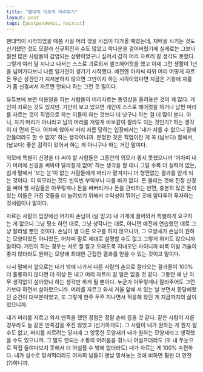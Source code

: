 ```yaml
---
title: "팬데믹 이후의 머리깎기"
layout: post
tags: [postpandemic, haircut]
---
```


팬대믹이 시작되었을 때쯤 사실 머리 깎을 시점이 다가올 때였는데, 재택을 시키는 것도 신기했던 것도 모잘라 신규확진자 수도 많았고 락다운을 걸어버렸기에 실제로는 그보다 훨씬 많은 사람들이 감염되는 상황이었구나 싶어서 감히 머리 자르러 갈 생각도 못했다. 그렇게 여러 달 지나고 나서는 스스로 괴로워서 셀프해어컷을 했고 이제 그런 생활이 1년을 넘어가다보니 나름 일가견이 생기기 시작했다. 예전엔 아저씨 따위 머리 어떻게 자르든 무슨 상관인가 지저분하지 않으면 그만이지 하는 시각이었다면 지금은 기왕에 자를 거 좀 신경써서 자르면 안되나 하는 그런 것 말이다.

유튜브에 보면 미용일을 하는 사람들이 머리자르는 동영상을 올려놓은 것이 꽤 많다. 개인이 자르는 것도 있지만. 가만히 보고 있으면 개인이 스스로 해어컷을 하거나 남편 머리를 자르는 것이 직업으로 하는 이들이 하는 것보다 더 낫구나 하는 걸 더 많이 본다. 아니, 자기 머리가 아니라고 남의 머리를 저렇게 바보같이 잘라도 되는 것인가? 하는 생각이 더 먼저 든다. 어차피 앉아서 머리 자름 당하는 입장에서는 '내가 자를 수 없으니 맘에 안들더라도 할 수 없지' 하는 생각이니까. 분명한 것은 직업이란 게 꼭 (남보다) 잘해서, (남보다) 좋은 감각이 있어서 하는 게 아니구나 하는 거란 말이다. 

외모에 특별히 신경을 더 써야 할 사람들은 그동안의 외모가 좋지 못했으니까 '어차피 내가 머리에 신경을 써봐야 달라질게 없어' 하는 생각을 할 테니 그럴 수록 더 실력이 없는, 쉽게 말해서 '보는 눈'이 없는 사람들에게 머리가 맡겨지니 더 형편없는 결과를 얻게 되는 것이다. 이 외모라는 것도 빈익빈 부익부나 다를 바가 없다. 돈 불리는 것에 진정 신경을 써야 할 사람들은 아무렇게나 돈을 써버리거나 돈을 관리하는 반면, 충분히 많은 돈이 있는 이들은 가진 것들을 더 늘려보기 위해서 수익성이 뛰어난 곳에 앞다투어 투자하는 것처럼이나 말이다.

자르는 사람의 입장에선 어차피 손님이 (날 믿고) 내 가게에 들어와서 특별하게 요구하는 게 없으니 그냥 평소 하던 대로, 그냥 생각나는 대로, 아니면 예전에 연습했던 대로 그냥 잘라낼 뿐인 것이다. 손님이 별 다른 요구를 하지 않으니까, 그 모양새가 손님이 원하는 모양이었든 아니었든, 어차피 말로 제대로 설명할 수도 없고 그렇게 하지도 않으니까 말이다. 개인이 하는 경우는 서로 잘 알고 오래도록 지내오던 사이니까 비록 이발 기술이 좋지 않더라도 원하는 모양에 최대한 근접한 결과를 얻을 수 있는 것이고 말이다. 

다시 말해서 앞으로는 내가 밖에 나가서 다른 사람의 손으로 잘라오는 결과물이 100% 더 훌륭하지 않다면 더 이상 돈 내고 머리 자르러 갈 일은 없을 것 같다. 그동안 왜 난 아무 생각없이 살아왔나 하는 생각만 하게 될 뿐이다. 누군가 아무렇게나 잘라주어도 그런가보다 하면서 살아왔으니까. 머리를 자르고 와서 거울 앞에 서 있는 날 보면서 황당해했던 순간이 대부분이었고, 또 그렇게 한주 두주 지나면서 적응해 왔던 게 지금까지의 삶이었으니까. 

내가 머리를 자르고 와서 만족을 했던 경험은 정말 손에 꼽을 것 같다. 같은 사람이 자른 경우라도 늘 같은 만족감을 주진 않았고 (신기하게도). 그 사람이 내가 원하는 게 뭔지 알 수도 없고, 머리를 자르려는 당시에 그 엉뚱한 모양새가 내가 원하는 모양새라고 생각했을 수도 있으니까. 그 말도 안되는 소통의 어려움을 겪느니 어설프더라도 (또 내 두눈으로 직접 들여다보지 못해서 더 어설플 수 밖에 없더라도) 내가 자르는 게 100% 속편하다. 내가 실수로 망쳐먹더라도 어차피 남들이 맨날 망쳐놓는 것에 비하면 훨씬 더 안전(?)하니까. 